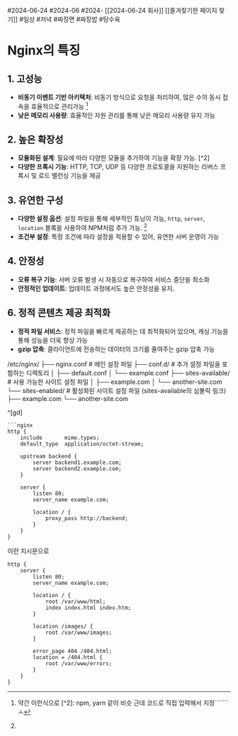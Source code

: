 #2024-06-24 #2024-06 #2024- [[2024-06-24 회사]] [[즐겨찾기한 페이지 찾기]]
#일상 #저녁 #짜장면 #짜장밥 #탕수육
# Nginx의 특징

## 1. 고성능 
- **비동기 이벤트 기반 아키텍처**: 비동기 방식으로 요청을 처리하여, 많은 수의 동시 접속을 효율적으로 관리가능 [^1] 
- **낮은 메모리 사용량**: 효율적인 자원 관리를 통해 낮은 메모리 사용량 유지 가능
## 2. 높은 확장성
- **모듈화된 설계**: 필요에 따라 다양한 모듈을 추가하여 기능을 확장 가능. [^2]
-  **다양한 프록시 기능**: HTTP, TCP, UDP 등 다양한 프로토콜을 지원하는 리버스 프록시 및 로드 밸런싱 기능을 제공
## 3. 유연한 구성 
- **다양한 설정 옵션**: 설정 파일을 통해 세부적인 튜닝이 가능, `http`, `server`, `location` 블록을 사용하여 NPM처럼 추가 가능. [^3]
- **조건부 설정**: 특정 조건에 따라 설정을 적용할 수 있어, 유연한 서버 운영이 가능
## 4. 안정성 
- **오류 복구 기능**: 서버 오류 발생 시 자동으로 복구하여 서비스 중단을 최소화
- **안정적인 업데이트**: 업데이트 과정에서도 높은 안정성을 유지.
## 6. 정적 콘텐츠 제공 최적화 
- **정적 파일 서비스**: 정적 파일을 빠르게 제공하는 데 최적화되어 있으며, 캐싱 기능을 통해 성능을 더욱 향상 가능
-  **gzip 압축**: 클라이언트에 전송하는 데이터의 크기를 줄여주는 gzip 압축 가능

/etc/nginx/
├── nginx.conf         # 메인 설정 파일
├── conf.d/            # 추가 설정 파일을 포함하는 디렉토리
│   ├── default.conf
│   └── example.conf
├── sites-available/   # 사용 가능한 사이트 설정 파일
│   ├── example.com
│   └── another-site.com
└── sites-enabled/     # 활성화된 사이트 설정 파일 (sites-available의 심볼릭 링크)
    ├── example.com
    └── another-site.com 



^[gd]

[^1]: 약간
이런식으로
                [^2]: npm, yarn 같이 비슷 근데 코드로 직접 입력해서 지정```````ㅗ
```
```nginx
http {
    include       mime.types;
    default_type  application/octet-stream;
    
    upstream backend {
        server backend1.example.com;
        server backend2.example.com;
    }

    server {
        listen 80;
        server_name example.com;

        location / {
            proxy_pass http://backend;
        }
    }
}

```
이런 지시문으로
[^3]: 
```nginx
http {
    server {
        listen 80;
        server_name example.com;

        location / {
            root /var/www/html;
            index index.html index.htm;
        }

        location /images/ {
            root /var/www/images;
        }

        error_page 404 /404.html;
        location = /404.html {
            root /var/www/errors;
        }
    }
}

```
